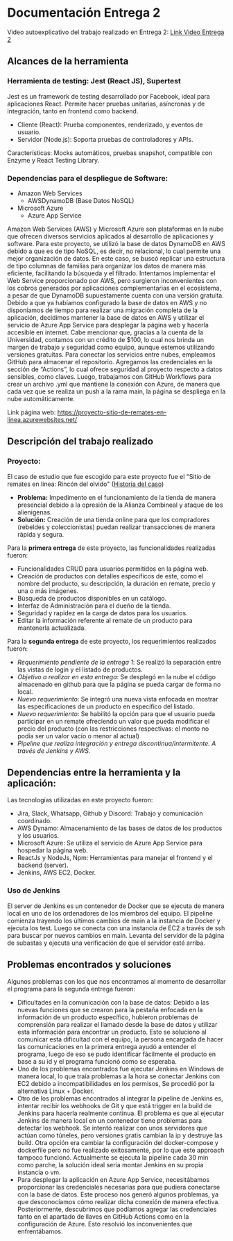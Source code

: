# Documentación Entrega 2
Video autoexplicativo del trabajo realizado en Entrega 2: [Link Video Entrega 2](https://youtu.be/pf3v5T0H4-g?si=D3eSNRvD5VJZY2Sx)

## Alcances de la herramienta
### Herramienta de testing: Jest (React JS), Supertest
Jest es un framework de testing desarrollado por Facebook, ideal para aplicaciones React. Permite hacer pruebas unitarias, asíncronas y de integración, tanto en frontend como backend.

- Cliente (React): Prueba componentes, renderizado, y eventos de usuario.
- Servidor (Node.js): Soporta pruebas de controladores y APIs.

Características: Mocks automáticos, pruebas snapshot, compatible con Enzyme y React Testing Library.

### Dependencias para el despliegue de Software: 
- Amazon Web Services 
  - AWSDynamoDB (Base Datos NoSQL)
- Microsoft Azure
  - Azure App Service

Amazon Web Services (AWS) y Microsoft Azure son plataformas en la nube que ofrecen diversos servicios aplicados al desarrollo de aplicaciones y software. Para este proyecto, se utilizó la base de datos DynamoDB en AWS debido a que es de tipo NoSQL, es decir, no relacional, lo cual permite una mejor organización de datos. En este caso, se buscó replicar una estructura de tipo columnas de familias para organizar los datos de manera más eficiente, facilitando la búsqueda y el filtrado.
Intentamos implementar el Web Service proporcionado por AWS, pero surgieron inconvenientes con los cobros generados por aplicaciones complementarias en el ecosistema, a pesar de que DynamoDB supuestamente cuenta con una versión gratuita. Debido a que ya habíamos configurado la base de datos en AWS y no disponíamos de tiempo para realizar una migración completa de la aplicación, decidimos mantener la base de datos en AWS y utilizar el servicio de Azure App Service para desplegar la página web y hacerla accesible en internet.
Cabe mencionar que, gracias a la cuenta de la Universidad, contamos con un crédito de $100, lo cual nos brinda un margen de trabajo y seguridad como equipo, aunque estemos utilizando versiones gratuitas. Para conectar los servicios entre nubes, empleamos GitHub para almacenar el repositorio. Agregamos las credenciales en la sección de “Actions”, lo cual ofrece seguridad al proyecto respecto a datos sensibles, como claves. Luego, trabajamos con GitHub Workflows para crear un archivo .yml que mantiene la conexión con Azure, de manera que cada vez que se realiza un push a la rama main, la página se despliega en la nube automáticamente.

Link página web: https://proyecto-sitio-de-remates-en-linea.azurewebsites.net/

## Descripción del trabajo realizado
### Proyecto:
El caso de estudio que fue escogido para este proyecto fue el "Sitio de remates en linea: Rincón del olvido" ([Historia del caso](https://github.com/Equipo8-PruebadeSoftwareUSM/Proyecto-Sitio-de-remates-en-linea/blob/main/Tema-presentacion-proyecto.md))
* **Problema:** Impedimento en el funcionamiento de la tienda de manera presencial debido a la opresión de la Alianza Combineal y ataque de los alienigenas.
* **Solución:** Creación de una tienda online para que los compradores (rebeldes y coleccionistas) puedan realizar transacciones de manera rápida y segura.

Para la **primera entrega** de este proyecto, las funcionalidades realizadas fueron: 
- Funcionalidades CRUD para usuarios permitidos en la página web.
- Creación de productos con detalles específicos de este, como el nombre del producto, su descripción, la duración en remate, precio y una o más imágenes.
- Búsqueda de productos disponibles en un catálogo.
- Interfaz de Administración para el dueño de la tienda.
- Seguridad y rapidez en la carga de datos para los usuarios.
- Editar la información referente al remate de un producto para mantenerla actualizada. 

Para la **segunda entrega** de este proyecto, los requerimientos realizados fueron:
- *Requerimiento pendiente de la entrega 1*: Se realizó la separación entre las vistas de login y el listado de productos.
- *Objetivo a realizar en esta entrega*: Se desplegó en la nube el código almacenado en github para que la página se pueda cargar de forma no local.
- *Nuevo requerimiento*: Se integró una nueva vista enfocada en mostrar las especificaciones de un producto en específico del listado.
- *Nuevo requerimiento*: Se habilitó la opción para que el usuario pueda participar en un remate ofreciendo un valor que pueda modificar el precio del producto (con las restricciones respectivas: el monto no podía ser un valor vacío o menor al actual) 
- *Pipeline que realiza integración y entrega discontinua/intermitente. A través de Jenkins y AWS.*

## Dependencias entre la herramienta y la aplicación:
Las tecnologías utilizadas en este proyecto fueron:
- Jira, Slack, Whatsapp, Github y Discord: Trabajo y comunicación coordinado.
- AWS Dynamo: Almacenamiento de las bases de datos de los productos y los usuarios.
- Microsoft Azure: Se utiliza el servicio de Azure App Service para hospedar la página web.
- ReactJs y NodeJs, Npm: Herramientas para manejar el frontend y el backend (server).
- Jenkins, AWS EC2, Docker.

### Uso de Jenkins
El server de Jenkins es un contenedor de Docker que se ejecuta de manera local en uno de los ordenadores de los miembros del equipo. El pipeline comienza trayendo los últimos cambios de main a la instancia de Docker y ejecuta los test. Luego se conecta con una instancia de EC2 a través de ssh para buscar por nuevos cambios en main. Levanta del servidor de la página de subastas y ejecuta una verificación de que el servidor esté arriba.

## Problemas encontrados y soluciones
Algunos problemas con los que nos encontramos al momento de desarrollar el programa para la segunda entrega fueron:
- Dificultades en la comunicación con la base de datos: Debido a las nuevas funciones que se crearon para la pestaña enfocada en la información de un producto específico, hubieron problemas de comprensión para realizar el llamado desde la base de datos y utilizar esta información para encontrar un producto. Esto se soluciono al comunicar esta dificultad con el equipo, la persona encargada de hacer las comunicaciones en la primera entrega ayudó a entender el programa, luego de eso se pudo identificar fácilmente el producto en base a su id y el programa funcionó como se esperaba.
- Uno de los problemas encontrados fue ejecutar Jenkins en Windows de manera local, lo que traía problemas a la hora se conectar Jenkins con EC2 debido a incompatibilidades en los permisos, Se procedió por la alternativa Linux + Docker.
- Otro de los problemas encontrados al integrar la pipeline de Jenkins es, intentar recibir los webhooks de Git y que está trigger en la build de Jenkins para hacerla realmente continua. El problema es que al ejecutar Jenkins de manera local en un contenedor tiene problemas para detectar los webhook. Se intentó realizar con unos servidores que actúan como túneles, pero versiones gratis cambian la ip y destruye las build. Otra opción era cambiar la configuración del docker-compose y dockerfile pero no fue realizado exitosamente, por lo que este approach tampoco funcionó. Actualmente se ejecuta la pipeline cada 30 min como parche, la solución ideal sería montar Jenkins en su propia instancia o vm.
- Para desplegar la aplicación en Azure App Service, necesitábamos proporcionar las credenciales necesarias para que pudiera conectarse con la base de datos. Este proceso nos generó algunos problemas, ya que desconocíamos cómo realizar dicha conexión de manera efectiva. Posteriormente, descubrimos que podíamos agregar las credenciales tanto en el apartado de llaves en GitHub Actions como en la configuración de Azure. Esto resolvió los inconvenientes que enfrentábamos.
